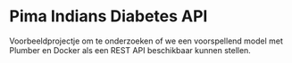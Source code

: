 # Pima Indians Diabetes API

Voorbeeldprojectje om te onderzoeken of we een voorspellend model met Plumber en Docker als een REST API beschikbaar kunnen stellen.
